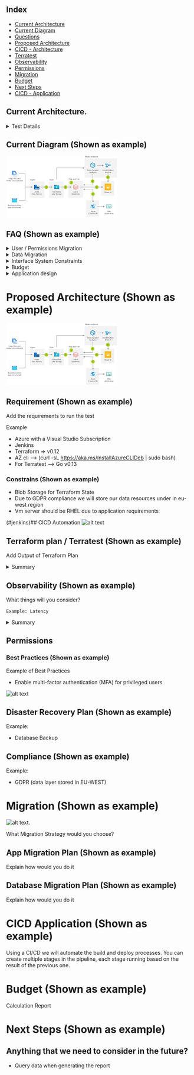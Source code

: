 
## Index

* [Current Architecture](#current-architecture)
* [Current Diagram](#current-diagram)
* [Questions](#current-questions)
* [Proposed Architecture](#proposed-architecture)
* [CICD - Architecture](#jenkins)
* [Terratest](#terraform-plan-terratest-shown-as-example)
* [Observability](#observability)
* [Permissions](#permissions)
* [Migration](#migration)
* [Budget](#budget)
* [Next Steps](#next-steps)
* [CICD - Application](#cicd-application)


## Current Architecture.
<details>
<summary>Test Details</summary>

```
Let’s imagine that a Bank has a monolithic architecture to handle the enrollment for new credit cards.
A potential customer will enter a bunch of data through some online forms.
Once a day there will be a batch processing job that will process all this
data (The job will trigger a monolithic application that extracts the day’s
data and run the following tasks) The job will trigger a monolith service).

• It will verify if it’s an existing customer and if it is, it will verify any
potential loans or red flags in case the customer is not eligible for a
new credit card.
• It will verify the customer’s identity. We reach an external API (e.g.
Equifax) to verify all the provided details are accurate and also verify
if there is any red flag.
• It will calculate the amount limit assigned for the credit card. It will
also auto-generate a new Credit Card number so the customer can
start using it right away until the actual credit card is received.
All the data is currently persisted on an on-premise Oracle DB. This DB
holds all the personal data the user inputs in the forms and also additional
data that will help to calculate his/her credit rating.

## The Goal
As a company-wide initiative, we’ve been asked to
1. Migrate all our systems to a cloud provider (You may plan for AWS, Google Cloud or Azure)
2. The company is shifting to event-driven architecture with microservices

## The Test
This test will mix some designs (text and diagrams are expected) and
some coding. We are absolutely not aiming to build this system. We just
want to test some relevant points we’ll explicitly point out.
1. Given the 2 goals we mentioned in the previous section, imagine a
new architecture including text, diagrams, and any other useful
resource. Give special attention how to handle exceptions if the job
stops for any reason. How do we recover? How will the deployment
process will be? Also, think about permissions, how are we giving the
cloud resources permissions?
2. How are you going to handle the migration of data? Design a
strategy (maybe using cloud resources o anything else?) and tell us
about it.
3. Let’s assume the current DB is a traditional Oracle relational DB.
Write all the necessary scripts to migrate this data to a new DB in
the cloud. There are several options. Please explain which one you
choose and why.
4. Given the new architecture you designed let’s assume we’ll provision
new resources through Terraform. Build some of the most important
infrastructure with Terraform and build the plan for it.
5. What kind of monitoring would be relevant to add? What kind of
resources would be helpful to achieve this?

We are expecting:
1. A detailed explanation for each step
2. The reasons to choose each resource in the cloud.
3. Details on how those resources work. 
```
</details>

## Current Diagram (Shown as example)
![alt text](/images/current_example.png "Current diagram")

## FAQ (Shown as example)

<details>
<summary>User / Permissions Migration</summary>

```
Are the users using auth/authentication federated service? SSO auth?

User’s apply through filling out forms without the necessity of creating an account with the bank (it is open to anyone)
so there should be no auth involved.
In the future we might incorporate federated auth that will allow us to fill out some information that we currently
request to users. So any prep work for the future would be great.
```
</details>
<details>
<summary>Data Migration</summary>
  
```

```
</details>
<details>
<summary>Interface System Constraints</summary>
  
```

```
</details>
<details>
<summary>Budget</summary>
  
```

```
</details>
<details>
<summary>Application design</summary>
  
```

```
</details>

# Proposed Architecture (Shown as example)
![alt text](/images/proposed_example.png "Proposed diagram")

## Requirement (Shown as example)
Add the requirements to run the test

Example
* Azure with a Visual Studio Subscription
* Jenkins
* Terraform => v0.12
* AZ cli --> (curl -sL https://aka.ms/InstallAzureCLIDeb | sudo bash)
* For Terratest --> Go v0.13

### Constrains (Shown as example)
* Blob Storage for Terraform State
* Due to GDPR compliance we will store our data resources under in eu-west region
* Vm server should be RHEL due to application requirements

(#jenkins)## CICD Automation
![alt text](/Images/example_cicd.png "CICD Automation")

## Terraform plan / Terratest (Shown as example)

Add Output of Terraform Plan
<details>
<summary>Summary</summary>
  
```

------------------------------------------------------------------------
------------------------------------------------------------------------

An execution plan has been generated and is shown below.
Resource actions are indicated with the following symbols:
  + create
 <= read (data resources)

Plan: xx to add, 0 to change, 0 to destroy.


------------------------------------------------------------------------
------------------------------------------------------------------------

```
</details>

## Observability (Shown as example)
What things will you consider?

```
Example: Latency

```
<details>
<summary>Summary</summary>
  
Latency
* What: How long something takes to respond or complete
* Why: Direct impact on customer experience

</details>

## Permissions

### Best Practices (Shown as example)
Example of Best Practices
* Enable multi-factor authentication (MFA) for privileged users

![alt text](/images/example_permissions.png "Permissions")

## Disaster Recovery Plan (Shown as example)

Example:

* Database Backup


## Compliance (Shown as example)
Example:
* GDPR (data layer stored in EU-WEST)

# Migration (Shown as example)
![alt text](https://cdn-images-1.medium.com/max/1600/0*WW36nabYAh5wn2v3. "Migration").

What Migration Strategy would you choose?

## App Migration Plan (Shown as example)
Explain how would you do it

## Database Migration Plan (Shown as example)
Explain how would you do it

# CICD Application (Shown as example)

Using a CI/CD we will automate the build and deploy processes. You can create multiple stages in the pipeline, each stage running based on the result of the previous one. 

# Budget (Shown as example)

Calculation Report


# Next Steps (Shown as example)

## Anything that we need to consider in the future?

* Query data when generating the report
